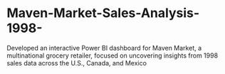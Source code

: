 # Maven-Market-Sales-Analysis-1998-
Developed an interactive Power BI dashboard for Maven Market, a multinational grocery retailer, focused on uncovering insights from 1998 sales data across the U.S., Canada, and Mexico
